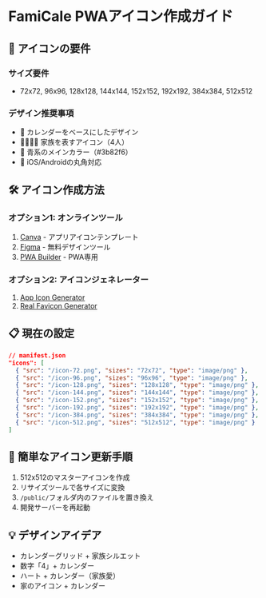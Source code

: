 # FamiCale PWAアイコン作成ガイド

## 🎨 アイコンの要件

### サイズ要件
- 72x72, 96x96, 128x128, 144x144, 152x152, 192x192, 384x384, 512x512

### デザイン推奨事項
- 📅 カレンダーをベースにしたデザイン
- 👨‍👩‍👧‍👦 家族を表すアイコン（4人）
- 🎨 青系のメインカラー（#3b82f6）
- 📱 iOS/Androidの丸角対応

## 🛠️ アイコン作成方法

### オプション1: オンラインツール
1. [Canva](https://www.canva.com/) - アプリアイコンテンプレート
2. [Figma](https://www.figma.com/) - 無料デザインツール
3. [PWA Builder](https://www.pwabuilder.com/imageGenerator) - PWA専用

### オプション2: アイコンジェネレーター
1. [App Icon Generator](https://appicon.co/)
2. [Real Favicon Generator](https://realfavicongenerator.net/)

## 📋 現在の設定

```json
// manifest.json
"icons": [
  { "src": "/icon-72.png", "sizes": "72x72", "type": "image/png" },
  { "src": "/icon-96.png", "sizes": "96x96", "type": "image/png" },
  { "src": "/icon-128.png", "sizes": "128x128", "type": "image/png" },
  { "src": "/icon-144.png", "sizes": "144x144", "type": "image/png" },
  { "src": "/icon-152.png", "sizes": "152x152", "type": "image/png" },
  { "src": "/icon-192.png", "sizes": "192x192", "type": "image/png" },
  { "src": "/icon-384.png", "sizes": "384x384", "type": "image/png" },
  { "src": "/icon-512.png", "sizes": "512x512", "type": "image/png" }
]
```

## 🚀 簡単なアイコン更新手順

1. 512x512のマスターアイコンを作成
2. リサイズツールで各サイズに変換
3. `/public/`フォルダ内のファイルを置き換え
4. 開発サーバーを再起動

## 💡 デザインアイデア

- カレンダーグリッド + 家族シルエット
- 数字「4」+ カレンダー
- ハート + カレンダー（家族愛）
- 家のアイコン + カレンダー

